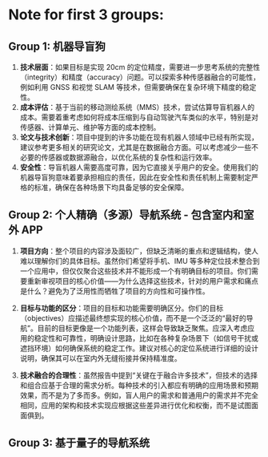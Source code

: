# Note for first 3 groups:

## Group 1: 机器导盲狗

1. **技术层面**：如果目标是实现 20cm 的定位精度，需要进一步思考系统的完整性（integrity）和精度（accuracy）问题。可以探索多种传感器融合的可能性，例如利用 GNSS 和视觉 SLAM 等技术，但需要确保在复杂环境下精度的稳定性。
2. **成本评估**：基于当前的移动测绘系统（MMS）技术，尝试估算导盲机器人的成本。需要着重考虑如何将成本压缩到与自动驾驶汽车类似的水平，特别是对传感器、计算单元、维护等方面的成本控制。
3. **论文与技术创新**：项目中提到的许多功能在现有机器人领域中已经有所实现，建议参考更多相关的研究论文，尤其是在数据融合方面。可以考虑减少一些不必要的传感器或数据源融合，以优化系统的复杂性和运行效率。
4. **安全性**：导盲机器人需要高度可靠，因为它直接关乎用户的安全。使用我们的机器导盲狗意味着要承担相应的责任，因此在安全性和责任机制上需要制定严格的标准，确保在各种场景下均具备足够的安全保障。

## Group 2: 个人精确（多源）导航系统 - 包含室内和室外 APP

1. **项目方向**：整个项目的内容涉及面较广，但缺乏清晰的重点和逻辑结构，使人难以理解你们的具体目标。虽然你们希望将手机、IMU 等多种定位技术整合到一个应用中，但仅仅聚合这些技术并不能形成一个有明确目标的项目。你们需要重新审视项目的核心价值——为什么选择这些技术，针对的用户需求和痛点是什么？避免为了泛用性而牺牲了项目的方向性和可操作性。

2. **目标与功能的区分**：项目的目标和功能需要明确区分。你们的目标（objectives）应描述最终想实现的核心价值，而不是一个泛泛的“最好的导航”。目前的目标更像是一个功能列表，这样会导致缺乏聚焦。应深入考虑应用的稳定性和可靠性，明确设计思路，比如在各种复杂场景下（如信号干扰或遮挡环境）如何确保系统的稳定工作。建议对核心的定位系统进行详细的设计说明，确保其可以在室内外无缝衔接并保持精准度。

3. **技术融合的合理性**：虽然报告中提到“关键在于融合许多技术”，但技术的选择和组合应基于合理的需求分析。每种技术的引入都应有明确的应用场景和预期效果，而不是为了多而多。例如，盲人用户的需求和普通用户的需求并不完全相同，应用的架构和技术实现应根据这些差异进行优化和权衡，而不是试图面面俱到。

## Group 3: 基于量子的导航系统

